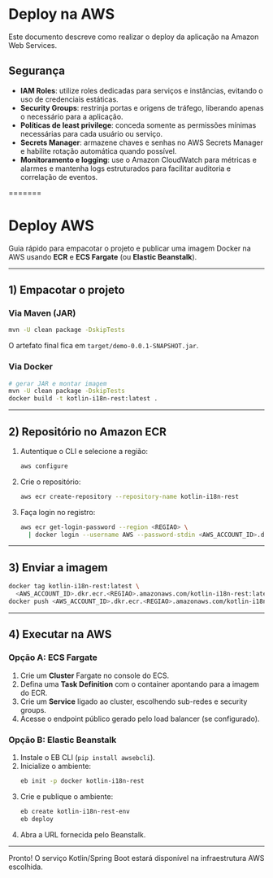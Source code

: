 
# Deploy na AWS

Este documento descreve como realizar o deploy da aplicação na Amazon Web Services.

## Segurança

- **IAM Roles**: utilize roles dedicadas para serviços e instâncias, evitando o uso de credenciais estáticas.
- **Security Groups**: restrinja portas e origens de tráfego, liberando apenas o necessário para a aplicação.
- **Políticas de least privilege**: conceda somente as permissões mínimas necessárias para cada usuário ou serviço.
- **Secrets Manager**: armazene chaves e senhas no AWS Secrets Manager e habilite rotação automática quando possível.
- **Monitoramento e logging**: use o Amazon CloudWatch para métricas e alarmes e mantenha logs estruturados para facilitar auditoria e correlação de eventos.

=======
# Deploy AWS

Guia rápido para empacotar o projeto e publicar uma imagem Docker na AWS usando **ECR** e **ECS Fargate** (ou **Elastic Beanstalk**).

---

## 1) Empacotar o projeto

### Via Maven (JAR)
```bash
mvn -U clean package -DskipTests
```
O artefato final fica em `target/demo-0.0.1-SNAPSHOT.jar`.

### Via Docker
```bash
# gerar JAR e montar imagem
mvn -U clean package -DskipTests
docker build -t kotlin-i18n-rest:latest .
```

---

## 2) Repositório no Amazon ECR

1. Autentique o CLI e selecione a região:
   ```bash
   aws configure
   ```
2. Crie o repositório:
   ```bash
   aws ecr create-repository --repository-name kotlin-i18n-rest
   ```
3. Faça login no registro:
   ```bash
   aws ecr get-login-password --region <REGIAO> \
     | docker login --username AWS --password-stdin <AWS_ACCOUNT_ID>.dkr.ecr.<REGIAO>.amazonaws.com
   ```

---

## 3) Enviar a imagem
```bash
docker tag kotlin-i18n-rest:latest \
  <AWS_ACCOUNT_ID>.dkr.ecr.<REGIAO>.amazonaws.com/kotlin-i18n-rest:latest
docker push <AWS_ACCOUNT_ID>.dkr.ecr.<REGIAO>.amazonaws.com/kotlin-i18n-rest:latest
```

---

## 4) Executar na AWS

### Opção A: ECS Fargate
1. Crie um **Cluster** Fargate no console do ECS.
2. Defina uma **Task Definition** com o container apontando para a imagem do ECR.
3. Crie um **Service** ligado ao cluster, escolhendo sub-redes e security groups.
4. Acesse o endpoint público gerado pelo load balancer (se configurado).

### Opção B: Elastic Beanstalk
1. Instale o EB CLI (`pip install awsebcli`).
2. Inicialize o ambiente:
   ```bash
   eb init -p docker kotlin-i18n-rest
   ```
3. Crie e publique o ambiente:
   ```bash
   eb create kotlin-i18n-rest-env
   eb deploy
   ```
4. Abra a URL fornecida pelo Beanstalk.

---

Pronto! O serviço Kotlin/Spring Boot estará disponível na infraestrutura AWS escolhida.
